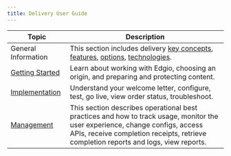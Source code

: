 ```yaml
---
title: Delivery User Guide
---
```

<!-- guide landing page-->

|Topic|Description|
|---|---|
|General Information|This section includes delivery [key concepts](/delivery/delivery/guide/key_concepts), [features](/delivery/delivery/guide/features), [options](/delivery/delivery/guide/options), [technologies](/delivery/delivery/guide/technologies).|
|[Getting Started](/delivery/delivery/guide/getting_started)|Learn about working with Edgio, choosing an origin, and preparing and protecting content.|
|[Implementation](/delivery/delivery/guide/implementation)|Understand your welcome letter, configure, test, go live, view order status, troubleshoot.|
|[Management](/delivery/delivery/guide/management)|This section describes operational best practices and how to track usage, monitor the user experience, change configs, access APIs, receive completion receipts, retrieve completion reports and logs, view reports.|
